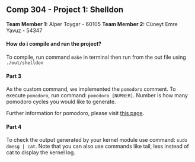 ## Comp 304 - Project 1: Shelldon

**Team Member 1:** Alper Toygar - 60105
**Team Member 2:** Cüneyt Emre Yavuz - 54347

#### How do i compile and run the project?

To compile, run command ```make``` in terminal then run from the out file using ```./out/shelldon```

#### Part 3

As the custom command, we implemented the ```pomodoro``` comment. To execute ```pomodoro```, run command:
```pomodoro [NUMBER]```.
Number is how many pomodoro cycles you would like to generate.

Further information for pomodoro, please visit [this page](http://www.wikizeroo.net/index.php?q=aHR0cHM6Ly9lbi53aWtpcGVkaWEub3JnL3dpa2kvUG9tb2Rvcm9fVGVjaG5pcXVl).

#### Part 4

To check the output generated by your kernel module use command: ```sudo dmesg | cat```. Note that you can also use commands like tail, less instead of cat to display the kernel log.